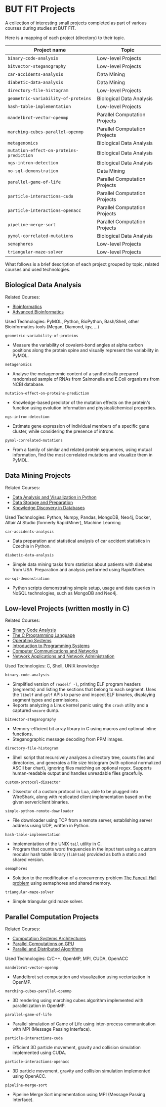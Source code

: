 # BUT FIT Projects
A collection of interesting small projects completed as part of various courses during studies at BUT FIT.

Here is a mapping of each project (directory) to their topic.

| Project name                               | Topic                         |
|--------------------------------------------|-------------------------------|
|`binary-code-analysis`                      | Low-level Projects            |
|`bitvector-steganography`                   | Low-level Projects            |
|`car-accidents-analysis`                    | Data Mining                   |
|`diabetic-data-analysis`                    | Data Mining                   |
|`directory-file-histogram`                  | Low-level Projects            |
|`geometric-variability-of-proteins`         | Biological Data Analysis      |
|`hash-table-implementation`                 | Low-level Projects            |
|`mandelbrot-vector-openmp`                  | Parallel Computation Projects |
|`marching-cubes-parallel-openmp`            | Parallel Computation Projects |
|`metagenomics`                              | Biological Data Analysis      |
|`mutation-effect-on-proteins-prediction`    | Biological Data Analysis      |
|`ngs-intron-detection`                      | Biological Data Analysis      |
|`no-sql-demonstration`                      | Data Mining                   |
|`parallel-game-of-life`                     | Parallel Computation Projects |
|`particle-interactions-cuda`                | Parallel Computation Projects |
|`particle-interactions-openacc`             | Parallel Computation Projects |
|`pipeline-merge-sort`                       | Parallel Computation Projects |
|`pymol-correlated-mutations`                | Biological Data Analysis      |
|`semaphores`                                | Low-level Projects            |
|`triangular-maze-solver`                    | Low-level Projects            |

What follows is a brief description of each project grouped by topic, related courses and used technologies.

## Biological Data Analysis

Related Courses:
- [Bioinformatics](https://www.fit.vut.cz/study/course/BIF)
- [Advanced Bioinformatics](https://www.fit.vut.cz/study/course/PBI)

Used Technologies: PyMOL, Python, BioPython, Bash/Shell, other Bioinformatics tools (Megan, Diamond, igv, ...)

`geometric-variability-of-proteins`
- Measure the variability of covalent-bond angles at alpha carbon positions along the protein spine and visually represent the variability in PyMOL.

`metagenomics`
- Analyse the metagenomic content of a synthetically prepared randomised sample of RNAs from Salmonella and E.Coli organisms from NCBI database.

`mutation-effect-on-proteins-prediction`
- Knowledge-based predictor of the mutation effects on the protein's function using evolution information and physical/chemical properties.

`ngs-intron-detection`
- Estimate gene expression of individual members of a specific gene cluster, while considering the presence of introns.

`pymol-correlated-mutations`
- From a family of similar and related protein sequences, using mutual information, find the most correlated mutations and visualize them in PyMOL.

## Data Mining Projects

Related Courses:

- [Data Analysis and Visualization in Python](https://www.fit.vut.cz/study/course/IZV/)
- [Data Storage and Preparation](https://www.fit.vut.cz/study/course/UPA/)
- [Knowledge Discovery in Databases](https://www.fit.vut.cz/study/course/ZZN/)

Used Technologies: Python, Numpy, Pandas, MongoDB, Neo4j, Docker, Altair AI Studio (formerly RapidMiner), Machine Learning

`car-accidents-analysis`
- Data preparation and statistical analysis of car accident statistics in Czechia in Python.

`diabetic-data-analysis`
- Simple data mining tasks from statistics about patients with diabetes from USA. Preparation and analysis performed using RapidMiner.

`no-sql-demonstration`
- Python scripts demonstrating simple setup, usage and data queries in NoSQL technologies, such as MongoDB and Neo4j.

## Low-level Projects (written mostly in C)

Related Courses:

- [Binary Code Analysis](https://www.fit.vut.cz/study/course/IAN/)
- [The C Programming Language](https://www.fit.vut.cz/study/course/IJC/)
- [Operating Systems](https://www.fit.vut.cz/study/course/IOS/)
- [Introduction to Programming Systems](https://www.fit.vut.cz/study/course/IZP/)
- [Computer Communications and Networks](https://www.fit.vut.cz/study/course/IPK/)
- [Network Applications and Network Administration](https://www.fit.vut.cz/study/course/ISA/)

Used Technologies: C, Shell, UNIX knowledge

`binary-code-analysis`
- Simplified version of `readelf -l`, printing ELF program headers (segments) and listing the sections that belong to each segment. Uses the `libelf` and `gelf` APIs to parse and inspect ELF binaries, displaying segment types and permissions.
- Reports analyzing a Linux kernel panic using the `crash` utility and a captured `vmcore` dump.

`bitvector-steganography`
- Memory-efficient bit array library in C using macros and optional inline functions.
- Steganographic message decoding from PPM images.

`directory-file-histogram`
- Shell script that recursively analyzes a directory tree, counts files and directories, and generates a file size histogram (with optional normalized ASCII bar chart), ignoring files matching an optional regex. Supports human-readable output and handles unreadable files gracefully.

`custom-protocol-dissector`
- Dissector of a custom protocol in Lua, able to be plugged into WireShark, along with replicated client implementation based on the given server/client binaries.

`simple-python-remote-downloader`
- File downloader using TCP from a remote server, establishing server address using UDP, written in Python.

`hash-table-implementation`
- Implementation of the UNIX `tail` utility in C.
- Program that counts word frequencies in the input text using a custom modular hash table library (`libhtab`) provided as both a static and shared version.

`semaphores`
- Solution to the modification of a concurrency problem [The Faneuil Hall problem](https://greenteapress.com/semaphores/LittleBookOfSemaphores.pdf) using semaphores and shared memory.

`triangular-maze-solver`
- Simple triangular grid maze solver.

## Parallel Computation Projects

Related Courses:

- [Computation Systems Architectures](https://www.fit.vut.cz/study/course/AVS/)
- [Parallel Computations on GPU](https://www.fit.vut.cz/study/course/PCG/)
- [Parallel and Distributed Algorithms](https://www.fit.vut.cz/study/course/PRL/)

Used Technologies: C/C++, OpenMP, MPI, CUDA, OpenACC

`mandelbrot-vector-openmp`
- Mandelbrot set computation and visualization using vectorization in OpenMP.

`marching-cubes-parallel-openmp`
- 3D rendering using marching cubes algorithm implemented with parallelization in OpenMP.

`parallel-game-of-life`
- Parallel simulation of Game of Life using inter-process communication with MPI (Message Passing Interface).

`particle-interactions-cuda`
- Efficient 3D particle movement, gravity and collision simulation implemented using CUDA.

`particle-interactions-openacc`
- 3D particle movement, gravity and collision simulation implemented using OpenACC.

`pipeline-merge-sort`
- Pipeline Merge Sort implementation using MPI (Message Passing Interface).
